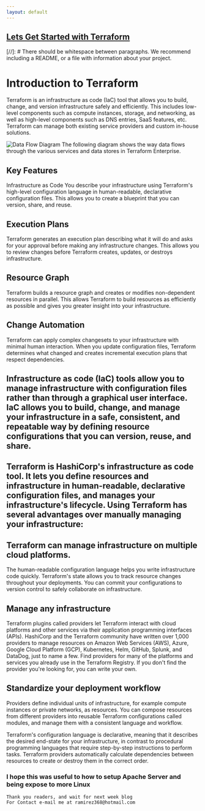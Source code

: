 ```yaml
---
layout: default
---
```



## [Lets Get Started with Terraform](https://www.youtube.com/watch?v=HmxkYNv1ksg)

[//]: #  There should be whitespace between paragraphs. We recommend including a README, or a file with information about your project.

# Introduction to Terraform
Terraform is an infrastructure as code (IaC) tool that allows you to build, change, and version infrastructure safely and efficiently. This includes low-level components such as compute instances, storage, and networking, as well as high-level components such as DNS entries, SaaS features, etc. Terraform can manage both existing service providers and custom in-house solutions.


![Data Flow Diagram The following diagram shows the way data flows through the various services and data stores in Terraform Enterprise.](https://www.devopsschool.com/blog/wp-content/uploads/2021/07/terraform-architecture-components-workflow-1.jpg)


## Key Features
Infrastructure as Code
You describe your infrastructure using Terraform's high-level configuration language in human-readable, declarative configuration files. This allows you to create a blueprint that you can version, share, and reuse.

## Execution Plans
Terraform generates an execution plan describing what it will do and asks for your approval before making any infrastructure changes. This allows you to review changes before Terraform creates, updates, or destroys infrastructure.

## Resource Graph
Terraform builds a resource graph and creates or modifies non-dependent resources in parallel. This allows Terraform to build resources as efficiently as possible and gives you greater insight into your infrastructure.

## Change Automation
Terraform can apply complex changesets to your infrastructure with minimal human interaction. When you update configuration files, Terraform determines what changed and creates incremental execution plans that respect dependencies.

## Infrastructure as code (IaC) tools allow you to manage infrastructure with configuration files rather than through a graphical user interface. IaC allows you to build, change, and manage your infrastructure in a safe, consistent, and repeatable way by defining resource configurations that you can version, reuse, and share.

## Terraform is HashiCorp's infrastructure as code tool. It lets you define resources and infrastructure in human-readable, declarative configuration files, and manages your infrastructure's lifecycle. Using Terraform has several advantages over manually managing your infrastructure:

## Terraform can manage infrastructure on multiple cloud platforms.
The human-readable configuration language helps you write infrastructure code quickly.
Terraform's state allows you to track resource changes throughout your deployments.
You can commit your configurations to version control to safely collaborate on infrastructure.

## Manage any infrastructure
Terraform plugins called providers let Terraform interact with cloud platforms and other services via their application programming interfaces (APIs). HashiCorp and the Terraform community have written over 1,000 providers to manage resources on Amazon Web Services (AWS), Azure, Google Cloud Platform (GCP), Kubernetes, Helm, GitHub, Splunk, and DataDog, just to name a few. Find providers for many of the platforms and services you already use in the Terraform Registry. If you don't find the provider you're looking for, you can write your own.

## Standardize your deployment workflow
Providers define individual units of infrastructure, for example compute instances or private networks, as resources. You can compose resources from different providers into reusable Terraform configurations called modules, and manage them with a consistent language and workflow.

Terraform's configuration language is declarative, meaning that it describes the desired end-state for your infrastructure, in contrast to procedural programming languages that require step-by-step instructions to perform tasks. Terraform providers automatically calculate dependencies between resources to create or destroy them in the correct order.

### I hope this was useful to how to setup Apache Server and being expose to more Linux


```
Thank you readers, and wait for next week blog
For Contact e-mail me at ramirez368@hotmail.com

```
